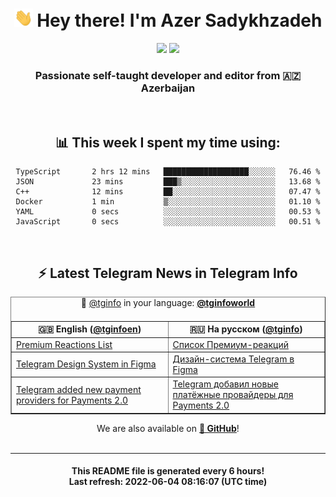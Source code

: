 <div align="center">
	<div>
		<h1>
      <img src="./assets/hi.gif" width="30px"> Hey there! I'm Azer Sadykhzadeh
    </h1>
    <img height="18" src="https://komarev.com/ghpvc/?username=sadykhzadeh&label=Views&color=2081c1&style=flat-square" />
		<a href="https://wakatime.com/@Azer"> <img height="18" src="https://wakatime.com/badge/user/f80ae27a-c328-426f-a381-bc84136e2dd6.svg" /> </a>
    <h3>
      Passionate self-taught developer and editor from 🇦🇿 Azerbaijan
    </h3>
  </div>
  <br>

<h2>📊 This week I spent my time using:</h2>

<!--START_SECTION:waka-->

```text
TypeScript       2 hrs 12 mins   ███████████████████░░░░░░   76.46 %
JSON             23 mins         ███▒░░░░░░░░░░░░░░░░░░░░░   13.68 %
C++              12 mins         ██░░░░░░░░░░░░░░░░░░░░░░░   07.47 %
Docker           1 min           ▒░░░░░░░░░░░░░░░░░░░░░░░░   01.10 %
YAML             0 secs          ░░░░░░░░░░░░░░░░░░░░░░░░░   00.53 %
JavaScript       0 secs          ░░░░░░░░░░░░░░░░░░░░░░░░░   00.51 %
```

<!--END_SECTION:waka-->

<br>

<h2>⚡️ Latest Telegram News in Telegram Info</h2>
  <table border>
		<tr>
			<th width="50%">🇬🇧 English (<a href="https://t.me/tginfoen">@tginfoen</a>)</th>
			<th>🇷🇺 На русском (<a href="https://t.me/tginfo">@tginfo</a>)</th>
		</tr>
		<caption>🚩 <a href="https://t.me/tginfo">@tginfo</a> in your language: <a href="https://t.me/tginfoworld"><b>@tginfoworld</b></a><caption/>
  <tr><td><a href="https://t.me/tginfoen/1401">Premium Reactions List</a></td>
    <td><a href="https://t.me/tginfo/3326">Список Премиум-реакций</a></td></tr><tr><td><a href="https://t.me/tginfoen/1400">Telegram Design System in Figma</a></td>
    <td><a href="https://t.me/tginfo/3325">Дизайн-система Telegram в Figma</a></td></tr><tr><td><a href="https://t.me/tginfoen/1399">Telegram added new payment providers for Payments 2.0</a></td>
    <td><a href="https://t.me/tginfo/3324">Telegram добавил новые платёжные провайдеры для Payments 2.0</a></td></tr>
</table>
We are also available on <a href="https://github.com/tginfo"><b>🐙 GitHub</b></a>!
</div>

<br>
<hr>
<h4 align="center">This README file is generated <b>every 6 hours</b>!</br>Last refresh: <b>2022-06-04 08:16:07 (UTC time)</b></h4>
